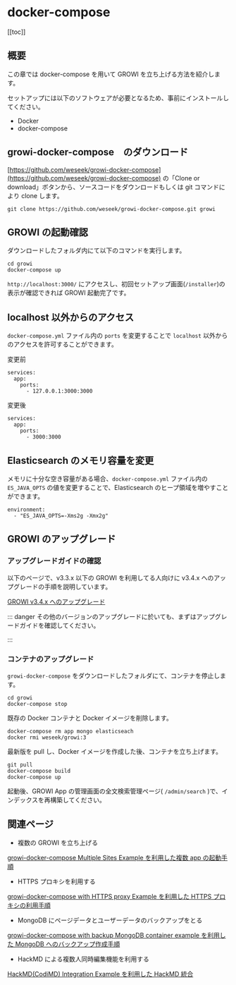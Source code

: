 # docker-compose

[[toc]]

## 概要

この章では docker-compose を用いて GROWI を立ち上げる方法を紹介します。

セットアップには以下のソフトウェアが必要となるため、事前にインストールしてください。

* Docker
* docker-compose

## growi-docker-compose　のダウンロード

[https://github.com/weseek/growi-docker-compose](https://github.com/weseek/growi-docker-compose) の「Clone or download」ボタンから、ソースコードをダウンロードもしくは git コマンドにより clone します。

```text
git clone https://github.com/weseek/growi-docker-compose.git growi
```

## GROWI の起動確認

ダウンロードしたフォルダ内にて以下のコマンドを実行します。

```text
cd growi
docker-compose up
```

`http://localhost:3000/` にアクセスし、初回セットアップ画面(`/installer`)の表示が確認できれば GROWI 起動完了です。

## localhost 以外からのアクセス

`docker-compose.yml` ファイル内の `ports` を変更することで `localhost` 以外からのアクセスを許可することができます。

変更前

```text
services:
  app:
    ports:
      - 127.0.0.1:3000:3000
```

変更後

```text
services:
  app:
    ports:
      - 3000:3000
```

## Elasticsearch のメモリ容量を変更

メモリに十分な空き容量がある場合、`docker-compose.yml` ファイル内の `ES_JAVA_OPTS` の値を変更することで、Elasticsearch のヒープ領域を増やすことができます。

```text
environment:
  - "ES_JAVA_OPTS=-Xms2g -Xmx2g"
```

## GROWI のアップグレード

### アップグレードガイドの確認

以下のページで、v3.3.x 以下の GROWI を利用してる人向けに v3.4.x へのアップグレードの手順を説明しています。

[GROWI v3.4.x へのアップグレード](../upgrading/34x.html)

::: danger
その他のバージョンのアップグレードに於いても、まずはアップグレードガイドを確認してください。

:::

### コンテナのアップグレード

`growi-docker-compose` をダウンロードしたフォルダにて、コンテナを停止します。

```text
cd growi
docker-compose stop
```

既存の Docker コンテナと Docker イメージを削除します。

```text
docker-compose rm app mongo elasticseach
docker rmi weseek/growi:3
```

最新版を pull し、Docker イメージを作成した後、コンテナを立ち上げます。

```text
git pull
docker-compose build
docker-compose up
```

起動後、GROWI App の管理画面の全文検索管理ページ( `/admin/search` )で、インデックスを再構築してください。

## 関連ページ

- 複数の GROWI を立ち上げる

[growi-docker-compose Multiple Sites Example を利用した複数 app の起動手順](../admin-cookbook/multi-app.html)

- HTTPS プロキシを利用する

[growi-docker-compose with HTTPS proxy Example を利用した HTTPS プロキシの利用手順](../admin-cookbook/lets-encrypt.html)

- MongoDB にページデータとユーザーデータのバックアップをとる

[growi-docker-compose with backup MongoDB container example を利用した MongoDB へのバックアップ作成手順](../admin-cookbook/mongodb-backup-regular.html#manage-with-docker-compose)

- HackMD による複数人同時編集機能を利用する

[HackMD(CodiMD) Integration Example を利用した HackMD 統合](../admin-cookbook/integrate-with-hackmd.html#%E6%97%A2%E5%AD%98%E3%81%AE-hackmd-codimd-%E3%81%A8%E9%80%A3%E6%90%BA%E3%81%99%E3%82%8B)

